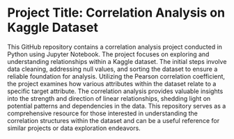 # Project Title: Correlation Analysis on Kaggle Dataset

This GitHub repository contains a correlation analysis project conducted in Python using Jupyter Notebook. The project focuses on exploring and understanding relationships within a Kaggle dataset. The initial steps involve data cleaning, addressing null values, and sorting the dataset to ensure a reliable foundation for analysis. Utilizing the Pearson correlation coefficient, the project examines how various attributes within the dataset relate to a specific target attribute. The correlation analysis provides valuable insights into the strength and direction of linear relationships, shedding light on potential patterns and dependencies in the data. This repository serves as a comprehensive resource for those interested in understanding the correlation structures within the dataset and can be a useful reference for similar projects or data exploration endeavors.
